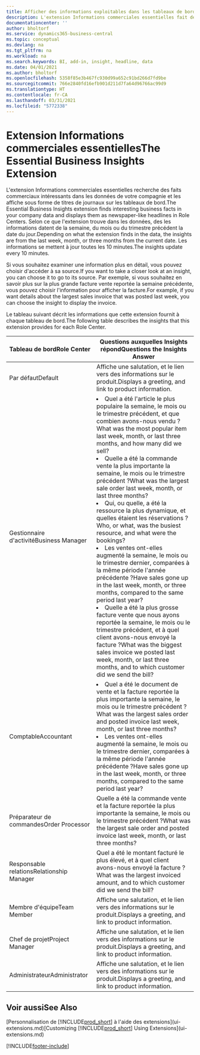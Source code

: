```yaml
---
title: Afficher des informations exploitables dans les tableaux de bord | Microsoft Docs
description: L'extension Informations commerciales essentielles fait défiler une série d'informations commerciales sur les tableaux de bord.
documentationcenter: ''
author: bholtorf
ms.service: dynamics365-business-central
ms.topic: conceptual
ms.devlang: na
ms.tgt_pltfrm: na
ms.workload: na
ms.search.keywords: BI, add-in, insight, headline, data
ms.date: 04/01/2021
ms.author: bholtorf
ms.openlocfilehash: 5358f85e3b467fc930d99a652c91bd266d7fd9be
ms.sourcegitcommit: 766e2840fd16efb901d211d7fa64d96766ac99d9
ms.translationtype: HT
ms.contentlocale: fr-CA
ms.lasthandoff: 03/31/2021
ms.locfileid: "5772338"
---
```

# <a name="the-essential-business-insights-extension"></a><span data-ttu-id="d91c8-103">Extension Informations commerciales essentielles</span><span class="sxs-lookup"><span data-stu-id="d91c8-103">The Essential Business Insights Extension</span></span>
<span data-ttu-id="d91c8-104">L'extension Informations commerciales essentielles recherche des faits commerciaux intéressants dans les données de votre compagnie et les affiche sous forme de titres de journaux sur les tableaux de bord.</span><span class="sxs-lookup"><span data-stu-id="d91c8-104">The Essential Business Insights extension finds interesting business facts in your company data and displays them as newspaper-like headlines in Role Centers.</span></span> <span data-ttu-id="d91c8-105">Selon ce que l'extension trouve dans les données, des les informations datent de la semaine, du mois ou du trimestre précédent la date du jour.</span><span class="sxs-lookup"><span data-stu-id="d91c8-105">Depending on what the extension finds in the data, the insights are from the last week, month, or three months from the current date.</span></span> <span data-ttu-id="d91c8-106">Les informations se mettent à jour toutes les 10 minutes.</span><span class="sxs-lookup"><span data-stu-id="d91c8-106">The insights update every 10 minutes.</span></span>  

<span data-ttu-id="d91c8-107">Si vous souhaitez examiner une information plus en détail, vous pouvez choisir d'accéder à sa source.</span><span class="sxs-lookup"><span data-stu-id="d91c8-107">If you want to take a closer look at an insight, you can choose it to go to its source.</span></span> <span data-ttu-id="d91c8-108">Par exemple, si vous souhaitez en savoir plus sur la plus grande facture vente reportée la semaine précédente, vous pouvez choisir l'information pour afficher la facture.</span><span class="sxs-lookup"><span data-stu-id="d91c8-108">For example, if you want details about the largest sales invoice that was posted last week, you can choose the insight to display the invoice.</span></span>

<span data-ttu-id="d91c8-109">Le tableau suivant décrit les informations que cette extension fournit à chaque tableau de bord.</span><span class="sxs-lookup"><span data-stu-id="d91c8-109">The following table describes the insights that this extension provides for each Role Center.</span></span>

|<span data-ttu-id="d91c8-110">Tableau de bord</span><span class="sxs-lookup"><span data-stu-id="d91c8-110">Role Center</span></span>|<span data-ttu-id="d91c8-111">Questions auxquelles Insights répond</span><span class="sxs-lookup"><span data-stu-id="d91c8-111">Questions the Insights Answer</span></span>|
|----|-----|
|<span data-ttu-id="d91c8-112">Par défaut</span><span class="sxs-lookup"><span data-stu-id="d91c8-112">Default</span></span>|<span data-ttu-id="d91c8-113">Affiche une salutation, et le lien vers des informations sur le produit.</span><span class="sxs-lookup"><span data-stu-id="d91c8-113">Displays a greeting, and link to product information.</span></span>|
|<span data-ttu-id="d91c8-114">Gestionnaire d'activité</span><span class="sxs-lookup"><span data-stu-id="d91c8-114">Business Manager</span></span>|<li> <span data-ttu-id="d91c8-115">Quel a été l'article le plus populaire la semaine, le mois ou le trimestre précédent, et que combien avons-nous vendu ?</span><span class="sxs-lookup"><span data-stu-id="d91c8-115">What was the most popular item last week, month, or last three months, and how many did we sell?</span></span><br><li> <span data-ttu-id="d91c8-116">Quelle a été la commande vente la plus importante la semaine, le mois ou le trimestre précédent ?</span><span class="sxs-lookup"><span data-stu-id="d91c8-116">What was the largest sale order last week, month, or last three months?</span></span><br><li> <span data-ttu-id="d91c8-117">Qui, ou quelle, a été la ressource la plus dynamique, et quelles étaient les réservations ?</span><span class="sxs-lookup"><span data-stu-id="d91c8-117">Who, or what, was the busiest resource, and what were the bookings?</span></span><br><li> <span data-ttu-id="d91c8-118">Les ventes ont-elles augmenté la semaine, le mois ou le trimestre dernier, comparées à la même période l'année précédente ?</span><span class="sxs-lookup"><span data-stu-id="d91c8-118">Have sales gone up in the last week, month, or three months, compared to the same period last year?</span></span><br><li> <span data-ttu-id="d91c8-119">Quelle a été la plus grosse facture vente que nous ayons reportée la semaine, le mois ou le trimestre précédent, et à quel client avons-nous envoyé la facture ?</span><span class="sxs-lookup"><span data-stu-id="d91c8-119">What was the biggest sales invoice we posted last week, month, or last three months, and to which customer did we send the bill?</span></span></li> |
|<span data-ttu-id="d91c8-120">Comptable</span><span class="sxs-lookup"><span data-stu-id="d91c8-120">Accountant</span></span>|<li> <span data-ttu-id="d91c8-121">Quel a été le document de vente et la facture reportée la plus importante la semaine, le mois ou le trimestre précédent ?</span><span class="sxs-lookup"><span data-stu-id="d91c8-121">What was the largest sales order and posted invoice last week, month, or last three months?</span></span><br><li> <span data-ttu-id="d91c8-122">Les ventes ont-elles augmenté la semaine, le mois ou le trimestre dernier, comparées à la même période l'année précédente ?</span><span class="sxs-lookup"><span data-stu-id="d91c8-122">Have sales gone up in the last week, month, or three months, compared to the same period last year?</span></span> |
|<span data-ttu-id="d91c8-123">Préparateur de commandes</span><span class="sxs-lookup"><span data-stu-id="d91c8-123">Order Processor</span></span>| <span data-ttu-id="d91c8-124">Quelle a été la commande vente et la facture reportée la plus importante la semaine, le mois ou le trimestre précédent ?</span><span class="sxs-lookup"><span data-stu-id="d91c8-124">What was the largest sale order and posted invoice last week, month, or last three months?</span></span>|
|<span data-ttu-id="d91c8-125">Responsable relations</span><span class="sxs-lookup"><span data-stu-id="d91c8-125">Relationship Manager</span></span>| <span data-ttu-id="d91c8-126">Quel a été le montant facturé le plus élevé, et à quel client avons-nous envoyé la facture ?</span><span class="sxs-lookup"><span data-stu-id="d91c8-126">What was the largest invoiced amount, and to which customer did we send the bill?</span></span>|
|<span data-ttu-id="d91c8-127">Membre d'équipe</span><span class="sxs-lookup"><span data-stu-id="d91c8-127">Team Member</span></span>| <span data-ttu-id="d91c8-128">Affiche une salutation, et le lien vers des informations sur le produit.</span><span class="sxs-lookup"><span data-stu-id="d91c8-128">Displays a greeting, and link to product information.</span></span>|
|<span data-ttu-id="d91c8-129">Chef de projet</span><span class="sxs-lookup"><span data-stu-id="d91c8-129">Project Manager</span></span>| <span data-ttu-id="d91c8-130">Affiche une salutation, et le lien vers des informations sur le produit.</span><span class="sxs-lookup"><span data-stu-id="d91c8-130">Displays a greeting, and link to product information.</span></span>|
|<span data-ttu-id="d91c8-131">Administrateur</span><span class="sxs-lookup"><span data-stu-id="d91c8-131">Administrator</span></span>| <span data-ttu-id="d91c8-132">Affiche une salutation, et le lien vers des informations sur le produit.</span><span class="sxs-lookup"><span data-stu-id="d91c8-132">Displays a greeting, and link to product information.</span></span>|

## <a name="see-also"></a><span data-ttu-id="d91c8-133">Voir aussi</span><span class="sxs-lookup"><span data-stu-id="d91c8-133">See Also</span></span>
<span data-ttu-id="d91c8-134">[Personnalisation de [!INCLUDE[prod_short](includes/prod_short.md)] à l'aide des extensions](ui-extensions.md)</span><span class="sxs-lookup"><span data-stu-id="d91c8-134">[Customizing [!INCLUDE[prod_short](includes/prod_short.md)] Using Extensions](ui-extensions.md)</span></span>


[!INCLUDE[footer-include](includes/footer-banner.md)]